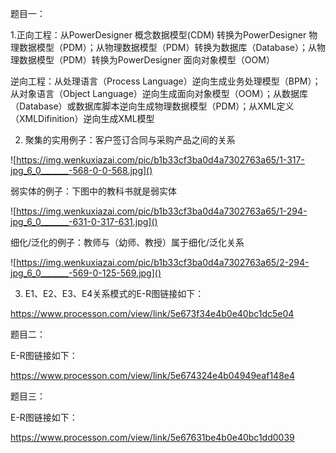 题目一：

1.正向工程：从PowerDesigner 概念数据模型(CDM) 转换为PowerDesigner 物理数据模型（PDM）；从物理数据模型（PDM）转换为数据库（Database）；从物理数据模型（PDM）转换为PowerDesigner 面向对象模型（OOM）

逆向工程：从处理语言（Process Language）逆向生成业务处理模型（BPM）； 从对象语言（Object Language）逆向生成面向对象模型（OOM）；从数据库（Database）或数据库脚本逆向生成物理数据模型（PDM）；从XML定义（XMLDifinition）逆向生成XML模型



2. 聚集的实用例子：客户签订合同与采购产品之间的关系

![https://img.wenkuxiazai.com/pic/b1b33cf3ba0d4a7302763a65/1-317-jpg_6_0_______-568-0-0-568.jpg]()

弱实体的例子：下图中的教科书就是弱实体

![https://img.wenkuxiazai.com/pic/b1b33cf3ba0d4a7302763a65/1-294-jpg_6_0_______-631-0-317-631.jpg]()

细化/泛化的例子：教师与（幼师、教授）属于细化/泛化关系

![https://img.wenkuxiazai.com/pic/b1b33cf3ba0d4a7302763a65/2-294-jpg_6_0_______-569-0-125-569.jpg]()



3. E1、E2、E3、E4关系模式的E-R图链接如下：

https://www.processon.com/view/link/5e673f34e4b0e40bc1dc5e04



题目二：

E-R图链接如下：

https://www.processon.com/view/link/5e674324e4b04949eaf148e4



题目三：

E-R图链接如下：

https://www.processon.com/view/link/5e67631be4b0e40bc1dd0039